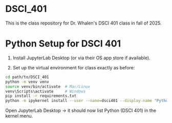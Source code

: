 # DSCI_401

This is the class repository for Dr. Whalen's DSCI 401 class in fall of 2025.

# Python Setup for DSCI 401

1. Install JupyterLab Desktop (or via their OS app store if available).

2. Set up the virtual environment for class exactly as before:

```bash
cd path/to/DSCI_401
python -m venv venv
source venv/bin/activate  # Mac/Linux
venv\Scripts\activate     # Windows
pip install -r requirements.txt
python -m ipykernel install --user --name=dsci401 --display-name "Python (DSCI 401)"
```

Open JupyterLab Desktop → it should now list Python (DSCI 401) in the kernel menu.
